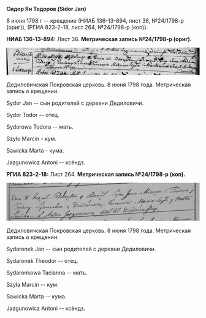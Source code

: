 **Сидор Ян Тодоров (Sidor Jan)**

8 июня 1798 г -- крещение (НИАБ 136-13-894, лист 36, №24/1798-р (ориг)),
(РГИА 823-2-18, лист 264, №24/1798-р (коп)).

**НИАБ 136-13-894:** Лист 36. **Метрическая запись №24/1798-р (ориг).**

![](./media/3b34e19f81952ad497aa06cb30224eba38227a3f.png)

Дедиловичская Покровская церковь. 8 июня 1798 года. Метрическая запись о
крещении.

Sydor Jan -- сын родителей с деревни Дедиловичи.

Sydor Todor -- отец.

Sydorowa Todora -- мать.

Szyło Marcin - кум.

Sawicka Marta - кума.

Jazgunowicz Antoni -- ксёндз.

**РГИА 823-2-18:** Лист 264. **Метрическая запись №24/1798-р (коп).**

![](./media/a34b240dfb988dcb0e3f241ce170e6f7b3d22b0b.png)

Дедиловичская Покровская церковь. 8 июня 1798 года. Метрическая запись о
крещении.

Sydaronek Jan -- сын родителей с деревни Дедиловичи.

Sydaronek Theodor -- отец.

Sydaronkowa Tacianna -- мать.

Szyła Marcin -- кум.

Sawicka Marta -- кума.

Jazgunowicz Antoni -- ксёндз.
